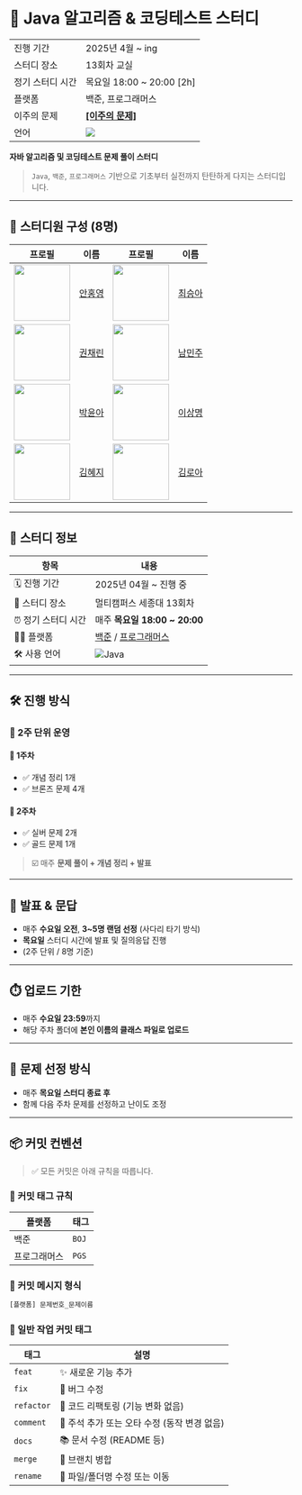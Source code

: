 # 🧠 Java 알고리즘 & 코딩테스트 스터디

<table>
  <tr>
    <td>진행 기간</td>
    <td>2025년 4월 ~ ing </td>
  </tr>
  <tr>
    <td>스터디 장소</td>
    <td>13회차 교실</td>
  </tr>
  <tr>
    <td>정기 스터디 시간</td>
    <td>목요일 18:00 ~ 20:00 [2h] </a></td>
  </tr>
  <tr>
    <td>플랫폼</td>
    <td>백준, 프로그래머스</td>
  </tr>
  <tr>
    <td>이주의 문제</td>
    <td><a href=""><b>[이주의 문제]</b></td>
  </tr>
  <tr>
    <td>언어</td>
    <td>
        <img src="https://img.shields.io/badge/Python-3776AB?style=for-the-badge&logo=java&logoColor=white">
    </td>
  </tr>
</table>

**자바 알고리즘 및 코딩테스트 문제 풀이 스터디**
> `Java`, `백준`, `프로그래머스` 기반으로 기초부터 실전까지 탄탄하게 다지는 스터디입니다.

---

## 👥 스터디원 구성 (8명)

| 프로필                                                                         | 이름                                  | 프로필                                                                          | 이름                                   |
|-----------------------------------------------------------------------------|-------------------------------------|------------------------------------------------------------------------------|--------------------------------------|
| <img src="https://avatars.githubusercontent.com/inredzero?v=4" width="100"> | [안홍영](https://github.com/inredzero) | <img src="https://avatars.githubusercontent.com/a40418a?v=4" width="100">    | [최승아](https://github.com/a40418a)    |
| <img src="https://avatars.githubusercontent.com/chaelink?v=4" width="100">  | [권채린](https://github.com/chaelink)  | <img src="https://avatars.githubusercontent.com/namminju?v=4" width="100">   | [남민주](https://github.com/namminju)   |
| <img src="https://avatars.githubusercontent.com/0woy?v=4" width="100">      | [박윤아](https://github.com/0woy)      | <img src="https://avatars.githubusercontent.com/smLee-code?v=4" width="100"> | [이상명](https://github.com/smLee-code) |
| <img src="https://avatars.githubusercontent.com/khyej?v=4" width="100">     | [김혜지](https://github.com/khyej)     | <img src="https://avatars.githubusercontent.com/roa5108?v=4" width="100">    | [김로아](https://github.com/roa5108)    |

---

## 📅 스터디 정보

| 항목          | 내용                                                                                     |
|-------------|----------------------------------------------------------------------------------------|
| 🗓️ 진행 기간   | 2025년 04월 ~ 진행 중                                                                       |
| 📍 스터디 장소   | 멀티캠퍼스 세종대 13회차                                                                         |
| ⏰ 정기 스터디 시간 | 매주 **목요일 18:00 ~ 20:00**                                                               |
| 🧑‍💻 플랫폼   | [백준](https://www.acmicpc.net/) / [프로그래머스](https://programmers.co.kr/)                  |
| 🛠 사용 언어    | ![Java](https://img.shields.io/badge/Java-007396?style=flat&logo=java&logoColor=white) |

---

## 🛠️ 진행 방식

### 🔄 2주 단위 운영

#### 📌 1주차

- ✅ 개념 정리 1개
- ✅ 브론즈 문제 4개

#### 📌 2주차

- ✅ 실버 문제 2개
- ✅ 골드 문제 1개

> ☑️ 매주 **문제 풀이 + 개념 정리 + 발표**

---

## 🎤 발표 & 문답

- 매주 **수요일 오전**, **3~5명 랜덤 선정** (사다리 타기 방식)
- **목요일** 스터디 시간에 발표 및 질의응답 진행
- (2주 단위 / 8명 기준)

---

## ⏱️ 업로드 기한

- 매주 **수요일 23:59**까지
- 해당 주차 폴더에 **본인 이름의 클래스 파일로 업로드**

---

## 🧩 문제 선정 방식

- 매주 **목요일 스터디 종료 후**
- 함께 다음 주차 문제를 선정하고 난이도 조정

---

## 📦 커밋 컨벤션

> ✅ 모든 커밋은 아래 규칙을 따릅니다.

### 📌 커밋 태그 규칙

| 플랫폼    | 태그    |
|--------|-------|
| 백준     | `BOJ` |
| 프로그래머스 | `PGS` |

### 📌 커밋 메시지 형식

```bash
[플랫폼] 문제번호_문제이름
```

### 📌 일반 작업 커밋 태그

| 태그         | 설명                           |
|------------|------------------------------|
| `feat`     | ✨ 새로운 기능 추가                  |
| `fix`      | 🐛 버그 수정                     |
| `refactor` | 🔨 코드 리팩토링 (기능 변화 없음)        |
| `comment`  | 💬 주석 추가 또는 오타 수정 (동작 변경 없음) |
| `docs`     | 📚 문서 수정 (README 등)          |
| `merge`    | 🔀 브랜치 병합                    |
| `rename`   | 🚚 파일/폴더명 수정 또는 이동           |
